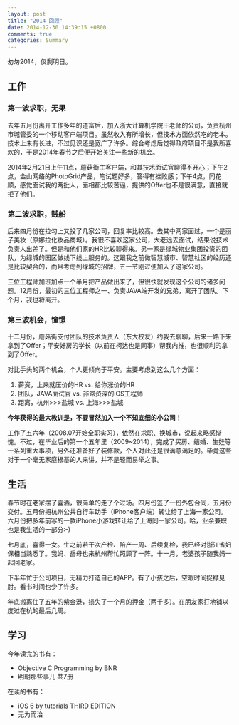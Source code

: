 ```yaml
---
layout: post
title: "2014 回顾"
date: 2014-12-30 14:39:15 +0800
comments: true
categories: Summary
---
```

匆匆2014，仅剩明日。

<!--more-->

## 工作

### 第一波求职，无果
去年五月份离开工作多年的道富后，加入浙大计算机学院王老师的公司，负责杭州市城管委的一个移动客户端项目。虽然收入有所增长，但技术方面依然吃的老本。技术上未有长进，不过见识还是宽广了许多。综合考虑后觉得政府项目不是我所喜欢的，于是2014年春节之后便开始关注一些新的机会。

2014年2月21日上午11点，蘑菇街主客户端，和其技术面试官聊得不开心；下午2点，金山网络的PhotoGrid产品，笔试题好多，答得有挫败感；下午4点，同花顺，感觉面试我的两批人，面相都比较苦逼，提供的Offer也不是很满意，直接就拒了他们。

### 第二波求职，贼船
后来四月份在拉勾上又投了几家公司，回复率比较高。去其中两家面过，一个是丽子美妆（原娜拉化妆品商城）。我很不喜欢这家公司，大老远去面试，结果说技术负责人出差了。但是和他们家的HR比较聊得来。另一家是绿城物业集团投资的团队，为绿城的园区做线下线上服务的。这跟我之前做智慧城市、智慧社区的经历还是比较契合的，而且考虑到绿城的招牌，五一节刚过便加入了这家公司。

三位工程师加班加点一个半月把产品做出来了，但很快就发现这个公司的诸多问题。12月份，最初的三位工程师之一、负责JAVA端开发的兄弟，离开了团队。下个月，我也将离开。

### 第三波机会，憧憬
十二月份，蘑菇街支付团队的技术负责人（东大校友）约我去聊聊，后来一路下来拿到了Offer；平安好房的学长（以前在柯达也是同事）帮我内推，也很顺利的拿到了Offer。

对比手头的两个机会，个人更倾向于平安。主要考虑到这么几个方面：  
1. 薪资，上来就压价的HR vs. 给你涨价的HR  
2. 团队，JAVA面试官 vs. 非常资深的iOS工程师  
3. 距离，杭州>>>盐城 vs. 上海>>>盐城  

**今年获得的最大教训是，不要冒然加入一个不知底细的小公司！**

工作了五六年（2008.07开始全职实习），依然在求职、换城市，说起来略感惭愧。不过，在毕业后的第一个五年里（2009~2014），完成了买房、结婚、生娃等一系列重大事项，另外还准备好了装修款，个人对此还是很满意满足的。毕竟这些对于一个毫无家庭根基的人来讲，并不是轻而易举之事。

## 生活
春节时在老家摆了喜酒，很简单的走了个过场。四月份签了一份外包合同，五月份交付。五月份把杭州公共自行车助手（iPhone客户端）转让给了上海一家公司。六月份把多年前写的一款iPhone小游戏转让给了上海同一家公司。哈，业余兼职也是我生活的一部分:-)

七月底，喜得一女。生之前若干次产检、陪产一周、后续复检，我已经对浙江省妇保相当熟悉了。我妈、岳母也来杭州帮忙照顾了一阵。十一月，老婆孩子随我妈一起回老家。

下半年忙于公司项目，无精力打造自己的APP。有了小孩之后，空暇时间捉襟见肘。看书时间也少了许多。

年底搬离住了五年的紫金港，损失了一个月的押金（两千多）。在朋友家打地铺以度过在杭的最后几周。

## 学习
今年读完的书有：  
- Objective C Programming by BNR  
- 明朝那些事儿 共7册  

在读的书有：  
- iOS 6 by tutorials THIRD EDITION  
- 无为而治  

